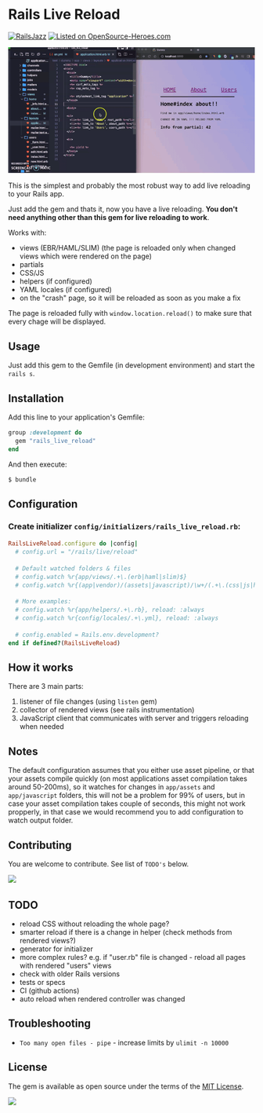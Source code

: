 # Rails Live Reload

[![RailsJazz](https://github.com/igorkasyanchuk/rails_time_travel/blob/main/docs/my_other.svg?raw=true)](https://www.railsjazz.com)
[![Listed on OpenSource-Heroes.com](https://opensource-heroes.com/badge-v1.svg)](https://opensource-heroes.com/r/railsjazz/rails_live_reload)

![RailsLiveReload](docs/rails_live_reload.gif)

This is the simplest and probably the most robust way to add live reloading to your Rails app.

Just add the gem and thats it, now you have a live reloading. **You don't need anything other than this gem for live reloading to work**.

Works with:

- views (EBR/HAML/SLIM) (the page is reloaded only when changed views which were rendered on the page)
- partials
- CSS/JS
- helpers (if configured)
- YAML locales (if configured)
- on the "crash" page, so it will be reloaded as soon as you make a fix

The page is reloaded fully with `window.location.reload()` to make sure that every chage will be displayed.

## Usage

Just add this gem to the Gemfile (in development environment) and start the `rails s`.

## Installation

Add this line to your application's Gemfile:

```ruby
group :development do
  gem "rails_live_reload"
end
```

And then execute:
```bash
$ bundle
```

## Configuration

### Create initializer `config/initializers/rails_live_reload.rb`:


```ruby
RailsLiveReload.configure do |config|
  # config.url = "/rails/live/reload"

  # Default watched folders & files
  # config.watch %r{app/views/.+\.(erb|haml|slim)$}
  # config.watch %r{(app|vendor)/(assets|javascript)/\w+/(.+\.(css|js|html|png|jpg|ts|jsx)).*}, reload: :always

  # More examples:
  # config.watch %r{app/helpers/.+\.rb}, reload: :always
  # config.watch %r{config/locales/.+\.yml}, reload: :always

  # config.enabled = Rails.env.development?
end if defined?(RailsLiveReload)
```

## How it works

There are 3 main parts:

1) listener of file changes (using `listen` gem)
2) collector of rendered views (see rails instrumentation)
3) JavaScript client that communicates with server and triggers reloading when needed

## Notes

The default configuration assumes that you either use asset pipeline, or that your assets compile quickly (on most applications asset compilation takes around 50-200ms), so it watches for changes in `app/assets` and `app/javascript` folders, this will not be a problem for 99% of users, but in case your asset compilation takes couple of seconds, this might not work propperly, in that case we would recommend you to add configuration to watch output folder.

## Contributing

You are welcome to contribute. See list of `TODO's` below.

[<img src="https://opensource-heroes.com/svg/embed/railsjazz/rails_live_reload"
/>](https://opensource-heroes.com/svg/embed/railsjazz/rails_live_reload)

## TODO

- reload CSS without reloading the whole page?
- smarter reload if there is a change in helper (check methods from rendered views?)
- generator for initializer
- more complex rules? e.g. if "user.rb" file is changed - reload all pages with rendered "users" views
- check with older Rails versions
- tests or specs
- CI (github actions)
- auto reload when rendered controller was changed

## Troubleshooting

- `Too many open files - pipe` - increase limits by `ulimit -n 10000`

## License

The gem is available as open source under the terms of the [MIT License](https://opensource.org/licenses/MIT).

[<img src="https://github.com/igorkasyanchuk/rails_time_travel/blob/main/docs/more_gems.png?raw=true"
/>](https://www.railsjazz.com/?utm_source=github&utm_medium=bottom&utm_campaign=rails_live_reload)
